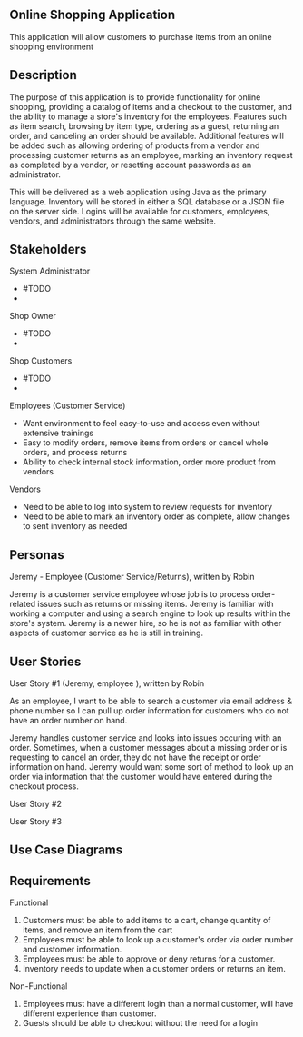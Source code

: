 Online Shopping Application
---------------------------------------------------
This application will allow customers to purchase items from an online shopping environment

Description
---------------------------------------------------

The purpose of this application is to provide functionality for online shopping, providing a catalog of items and a checkout to the customer, and the ability to manage a store's inventory for the employees. Features such as item search, browsing by item type, ordering as a guest, returning an order, and canceling an order should be available. Additional features will be added such as allowing ordering of products from a vendor and processing customer returns as an employee, marking an inventory request as completed by a vendor, or resetting account passwords as an administrator. 

This will be delivered as a web application using Java as the primary language. Inventory will be stored in either a SQL database or a JSON file on the server side. Logins will be available for customers, employees, vendors, and administrators through the same website. 

Stakeholders
----------------------------------------------------

System Administrator
 - #TODO
 - 

Shop Owner
 - #TODO
 - 

Shop Customers
 - 	#TODO
 - 

Employees (Customer Service)
 - Want environment to feel easy-to-use and access even without extensive trainings 
 - Easy to modify orders, remove items from orders or cancel whole orders, and process returns
 - Ability to check internal stock information, order more product from vendors 
 
Vendors
 - Need to be able to log into system to review requests for inventory
 - Need to be able to mark an inventory order as complete, allow changes to sent inventory as needed

Personas
----------------------------------------------------
Jeremy - Employee (Customer Service/Returns), written by Robin

Jeremy is a customer service employee whose job is to process order-related issues such as returns or missing items. Jeremy is familiar with working a computer and using a search engine to look up results within the store's system. Jeremy is a newer hire, so he is not as familiar with other aspects of customer service as he is still in training. 

User Stories
----------------------------------------------------
User Story #1 (Jeremy, employee ), written by Robin 

As an employee, I want to be able to search a customer via email address & phone number so I can pull up order information for customers who do not have an order number on hand. 

Jeremy handles customer service and looks into issues occuring with an order. Sometimes, when a customer messages about a missing order or is requesting to cancel an order, they do not have the receipt or order information on hand. Jeremy would want some sort of method to look up an order via information that the customer would have entered during the checkout process.  

User Story #2

User Story #3

Use Case Diagrams
----------------------------------------------------

Requirements
----------------------------------------------------
Functional
 1. Customers must be able to add items to a cart, change quantity of items, and remove an item from the cart
 2. Employees must be able to look up a customer's order via order number and customer information. 
 3. Employees must be able to approve or deny returns for a customer. 
 4. Inventory needs to update when a customer orders or returns an item. 

Non-Functional
 1. Employees must have a different login than a normal customer, will have different experience than customer. 
 2. Guests should be able to checkout without the need for a login
